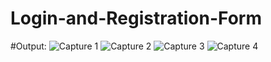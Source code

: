 # Login-and-Registration-Form
#Output:
![Capture 1](https://github.com/user-attachments/assets/ea91410e-2cd9-4f89-b3ce-bfaf6f249c30)
![Capture 2](https://github.com/user-attachments/assets/2eb22e60-b9be-4389-a893-a65df2ea7902)
![Capture 3](https://github.com/user-attachments/assets/f8a79529-8ed9-4dc8-83ea-f97e42209b14)
![Capture 4](https://github.com/user-attachments/assets/18f8d4df-e718-4651-b619-c8b604fda30d)




